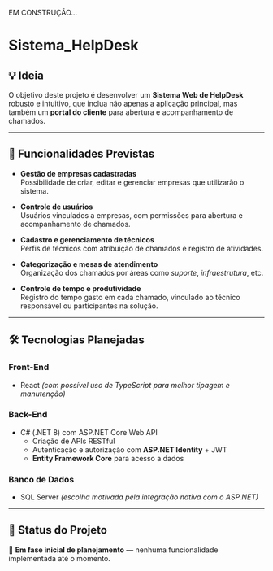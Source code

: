 EM CONSTRUÇÃO...

# Sistema_HelpDesk

## 💡 Ideia

O objetivo deste projeto é desenvolver um **Sistema Web de HelpDesk** robusto e intuitivo, que inclua não apenas a aplicação principal, mas também um **portal do cliente** para abertura e acompanhamento de chamados.

---

## 🎯 Funcionalidades Previstas

- **Gestão de empresas cadastradas**  
  Possibilidade de criar, editar e gerenciar empresas que utilizarão o sistema.

- **Controle de usuários**  
  Usuários vinculados a empresas, com permissões para abertura e acompanhamento de chamados.

- **Cadastro e gerenciamento de técnicos**  
  Perfis de técnicos com atribuição de chamados e registro de atividades.

- **Categorização e mesas de atendimento**  
  Organização dos chamados por áreas como *suporte*, *infraestrutura*, etc.

- **Controle de tempo e produtividade**  
  Registro do tempo gasto em cada chamado, vinculado ao técnico responsável ou participantes na solução.

---

## 🛠️ Tecnologias Planejadas

### Front-End
- React *(com possível uso de TypeScript para melhor tipagem e manutenção)*

### Back-End
- C# (.NET 8) com ASP.NET Core Web API  
  - Criação de APIs RESTful  
  - Autenticação e autorização com **ASP.NET Identity** + JWT  
  - **Entity Framework Core** para acesso a dados

### Banco de Dados
- SQL Server *(escolha motivada pela integração nativa com o ASP.NET)*

---

## 📅 Status do Projeto
🚧 **Em fase inicial de planejamento** — nenhuma funcionalidade implementada até o momento.
